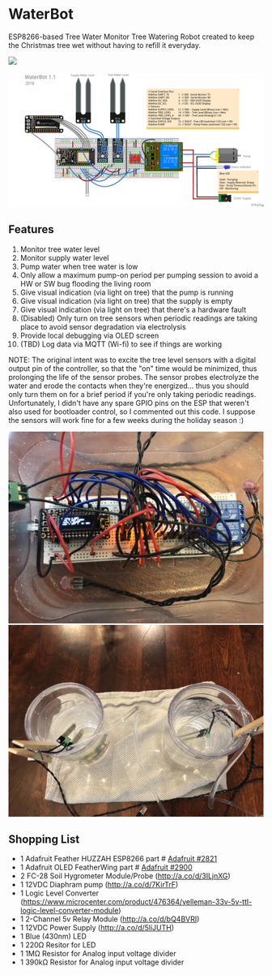 # WaterBot
ESP8266-based Tree Water Monitor
Tree Watering Robot created to keep the Christmas tree wet without having to refill it everyday.  

[![](https://img.youtube.com/vi/NFjdOTcmyZQ/0.jpg)](https://youtu.be/NFjdOTcmyZQ "Click to Play in YouTube")


![Fritizing Image](/images/WaterBot.png)


## Features
1.  Monitor tree water level
2.  Monitor supply water level
3.  Pump water when tree water is low
4.  Only allow a maximum pump-on period per pumping session to avoid a HW or SW bug flooding the living room
5.  Give visual indication (via light on tree) that the pump is running
6.  Give visual indication (via light on tree) that the supply is empty
7.  Give visual indication (via light on tree) that there's a hardware fault
8.  (Disabled) Only turn on tree sensors when periodic readings are taking place to avoid sensor degradation via electrolysis
9.  Provide local debugging via OLED screen 
10.  (TBD) Log data via MQTT (Wi-fi) to see if things are working


NOTE: The original intent was to excite the tree level sensors with a digital output pin of the controller, so that the "on" time would be minimized, thus prolonging the life of the sensor probes.  The sensor probes electrolyze the water and erode the contacts when they're energized... thus you should only turn them on for a brief period if you're only taking periodic readings.  Unfortunately, I didn't have any spare GPIO pins on the ESP that weren't also used for bootloader control, so I commented out this code.  I suppose the sensors will work fine for a few weeks during the holiday season :)

![Control Board](/images/control_board.jpg)
![Tree Simulation](/images/tree_simulation.jpg)

## Shopping List
* 1	Adafruit Feather HUZZAH ESP8266	part # [Adafruit #2821](https://www.adafruit.com/product/2821)
* 1	Adafruit OLED FeatherWing	part # [Adafruit #2900](https://www.adafruit.com/product/2900)
* 2	FC-28 Soil Hygrometer Module/Probe (http://a.co/d/3ILjnXG)
* 1	12VDC Diaphram pump	(http://a.co/d/7KirTrF)
* 1	Logic Level Converter	(https://www.microcenter.com/product/476364/velleman-33v-5v-ttl-logic-level-converter-module)
* 1	2-Channel 5v Relay Module (http://a.co/d/bQ4BVRI)
* 1	12VDC Power Supply (http://a.co/d/5liJUTH)
* 1	Blue (430nm) LED
* 1 220Ω Resitor for LED
* 1	1MΩ Resistor for Analog input voltage divider
* 1	390kΩ Resistor for Analog input voltage divider

